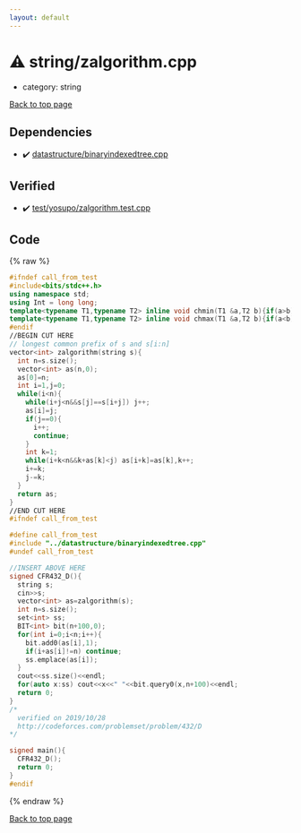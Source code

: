 ```yaml
---
layout: default
---
```


<!-- mathjax config similar to math.stackexchange -->
<script type="text/javascript" async
  src="https://cdnjs.cloudflare.com/ajax/libs/mathjax/2.7.5/MathJax.js?config=TeX-MML-AM_CHTML">
</script>
<script type="text/x-mathjax-config">
  MathJax.Hub.Config({
    TeX: { equationNumbers: { autoNumber: "AMS" }},
    tex2jax: {
      inlineMath: [ ['$','$'] ],
      processEscapes: true
    },
    "HTML-CSS": { matchFontHeight: false },
    displayAlign: "left",
    displayIndent: "2em"
  });
</script>

<script type="text/javascript" src="https://cdnjs.cloudflare.com/ajax/libs/jquery/3.4.1/jquery.min.js"></script>
<script src="https://cdn.jsdelivr.net/npm/jquery-balloon-js@1.1.2/jquery.balloon.min.js" integrity="sha256-ZEYs9VrgAeNuPvs15E39OsyOJaIkXEEt10fzxJ20+2I=" crossorigin="anonymous"></script>
<script type="text/javascript" src="../../assets/js/copy-button.js"></script>
<link rel="stylesheet" href="../../assets/css/copy-button.css" />


# :warning: string/zalgorithm.cpp
* category: string


[Back to top page](../../index.html)



## Dependencies
* :heavy_check_mark: [datastructure/binaryindexedtree.cpp](../datastructure/binaryindexedtree.cpp.html)


## Verified
* :heavy_check_mark: [test/yosupo/zalgorithm.test.cpp](../../verify/test/yosupo/zalgorithm.test.cpp.html)


## Code
{% raw %}
```cpp
#ifndef call_from_test
#include<bits/stdc++.h>
using namespace std;
using Int = long long;
template<typename T1,typename T2> inline void chmin(T1 &a,T2 b){if(a>b) a=b;}
template<typename T1,typename T2> inline void chmax(T1 &a,T2 b){if(a<b) a=b;}
#endif
//BEGIN CUT HERE
// longest common prefix of s and s[i:n]
vector<int> zalgorithm(string s){
  int n=s.size();
  vector<int> as(n,0);
  as[0]=n;
  int i=1,j=0;
  while(i<n){
    while(i+j<n&&s[j]==s[i+j]) j++;
    as[i]=j;
    if(j==0){
      i++;
      continue;
    }
    int k=1;
    while(i+k<n&&k+as[k]<j) as[i+k]=as[k],k++;
    i+=k;
    j-=k;
  }
  return as;
}
//END CUT HERE
#ifndef call_from_test

#define call_from_test
#include "../datastructure/binaryindexedtree.cpp"
#undef call_from_test

//INSERT ABOVE HERE
signed CFR432_D(){
  string s;
  cin>>s;
  vector<int> as=zalgorithm(s);
  int n=s.size();
  set<int> ss;
  BIT<int> bit(n+100,0);
  for(int i=0;i<n;i++){
    bit.add0(as[i],1);
    if(i+as[i]!=n) continue;
    ss.emplace(as[i]);
  }
  cout<<ss.size()<<endl;
  for(auto x:ss) cout<<x<<" "<<bit.query0(x,n+100)<<endl;
  return 0;
}
/*
  verified on 2019/10/28
  http://codeforces.com/problemset/problem/432/D
*/

signed main(){
  CFR432_D();
  return 0;
}
#endif

```
{% endraw %}

[Back to top page](../../index.html)

